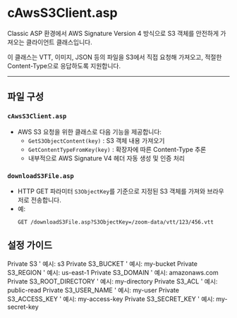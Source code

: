 # cAwsS3Client.asp

Classic ASP 환경에서 AWS Signature Version 4 방식으로 S3 객체를 안전하게 가져오는 클라이언트 클래스입니다.

이 클래스는 VTT, 이미지, JSON 등의 파일을 S3에서 직접 요청해 가져오고, 적절한 Content-Type으로 응답하도록 지원합니다.

---

## 파일 구성

### `cAwsS3Client.asp`

- AWS S3 요청을 위한 클래스로 다음 기능을 제공합니다:
  - `GetS3ObjectContent(key)` : S3 객체 내용 가져오기
  - `GetContentTypeFromKey(key)` : 확장자에 따른 Content-Type 추론
  - 내부적으로 AWS Signature V4 헤더 자동 생성 및 인증 처리

### `downloadS3File.asp`

- HTTP GET 파라미터 `S3ObjectKey`를 기준으로 지정된 S3 객체를 가져와 브라우저로 전송합니다.
- 예:
  ```http
  GET /downloadS3File.asp?S3ObjectKey=/zoom-data/vtt/123/456.vtt

## 설정 가이드

Private S3                  ' 예시: s3
Private S3_BUCKET           ' 예시: my-bucket
Private S3_REGION           ' 예시: us-east-1
Private S3_DOMAIN           ' 예시: amazonaws.com
Private S3_ROOT_DIRECTORY   ' 예시: my-directory
Private S3_ACL              ' 예시: public-read
Private S3_USER_NAME        ' 예시: my-user
Private S3_ACCESS_KEY       ' 예시: my-access-key
Private S3_SECRET_KEY       ' 예시: my-secret-key